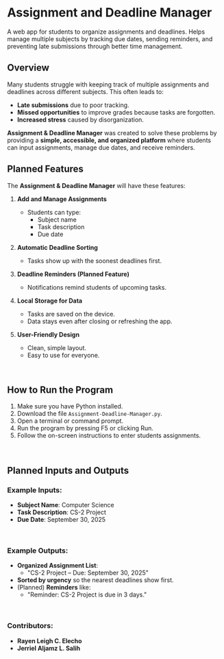 # Assignment and Deadline Manager

A web app for students to organize assignments and deadlines. Helps manage multiple subjects by tracking due dates, sending reminders, and preventing late submissions through better time management.
<br>

## Overview
Many students struggle with keeping track of multiple assignments and deadlines across different subjects. This often leads to:
- **Late submissions** due to poor tracking.
- **Missed opportunities** to improve grades because tasks are forgotten.
- **Increased stress** caused by disorganization.

**Assignment & Deadline Manager** was created to solve these problems by providing a **simple, accessible, and organized platform** where students can input assignments, manage due dates, and receive reminders.
<br>

## Planned Features  
The **Assignment & Deadline Manager** will have these features:  

1. **Add and Manage Assignments**  
   - Students can type:  
     - Subject name  
     - Task description  
     - Due date  

2. **Automatic Deadline Sorting**  
   - Tasks show up with the soonest deadlines first.  

3. **Deadline Reminders (Planned Feature)**  
   - Notifications remind students of upcoming tasks.  

4. **Local Storage for Data**  
   - Tasks are saved on the device.  
   - Data stays even after closing or refreshing the app.  

5. **User-Friendly Design**  
   - Clean, simple layout.  
   - Easy to use for everyone.  
<br>

## How to Run the Program
1. Make sure you have Python installed.
2. Download the file `Assignment-Deadline-Manager.py`.
3. Open a terminal or command prompt.
4. Run the program by pressing F5 or clicking Run.
5. Follow the on-screen instructions to enter students assignments.
<br>
   
## Planned Inputs and Outputs  

### Example Inputs:  
- **Subject Name**: Computer Science  
- **Task Description**: CS-2 Project  
- **Due Date**: September 30, 2025  
<br>

### Example Outputs:  
- **Organized Assignment List**:  
  - "CS-2 Project – Due: September 30, 2025"  
- **Sorted by urgency** so the nearest deadlines show first.  
- (Planned) **Reminders** like:  
  - "Reminder: CS-2 Project is due in 3 days."    
<br>

### Contributors:
- **Rayen Leigh C. Elecho**
- **Jerriel Aljamz L. Salih**
